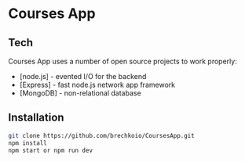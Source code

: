 # Courses App
## Tech

Courses App uses a number of open source projects to work properly:

- [node.js] - evented I/O for the backend
- [Express] - fast node.js network app framework
- [MongoDB] - non-relational database

## Installation

```sh
git clone https://github.com/brechkoio/CoursesApp.git
npm install
npm start or npm run dev
```